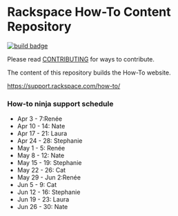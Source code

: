 # Rackspace How-To Content Repository

[![build badge](https://build.developer.rackspace.com/rackerlabs/rackspace-how-to/badge?branch=master)](https://build.developer.rackspace.com/rackerlabs/rackspace-how-to)

Please read [CONTRIBUTING](CONTRIBUTING.md) for ways to contribute.

The content of this repository builds the How-To website.

https://support.rackspace.com/how-to/

### How-to ninja support schedule

- Apr 3 - 7:Renée
- Apr 10 - 14: Nate
- Apr 17 - 21: Laura
- Apr 24 - 28: Stephanie
- May 1 - 5: Renée
- May 8 - 12: Nate
- May 15 - 19: Stephanie
- May 22 - 26: Cat
- May 29 - Jun 2:Renée
- Jun 5 - 9: Cat
- Jun 12 - 16: Stephanie
- Jun 19 - 23: Laura
- Jun 26 - 30: Nate
